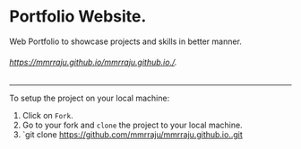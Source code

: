# Portfolio Website.
Web Portfolio to showcase projects and skills in better manner. 

######  https://mmrraju.github.io/mmrraju.github.io./.

------------------------------------------------------------------
To setup the project on your local machine:

1. Click on `Fork`.
2. Go to your fork and `clone` the project to your local machine.
3. `git clone https://github.com/mmrraju/mmrraju.github.io..git
